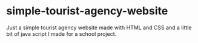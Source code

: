 # simple-tourist-agency-website
Just a simple tourist agency website made with HTML and CSS and a little bit of java script I made for a school project. 
